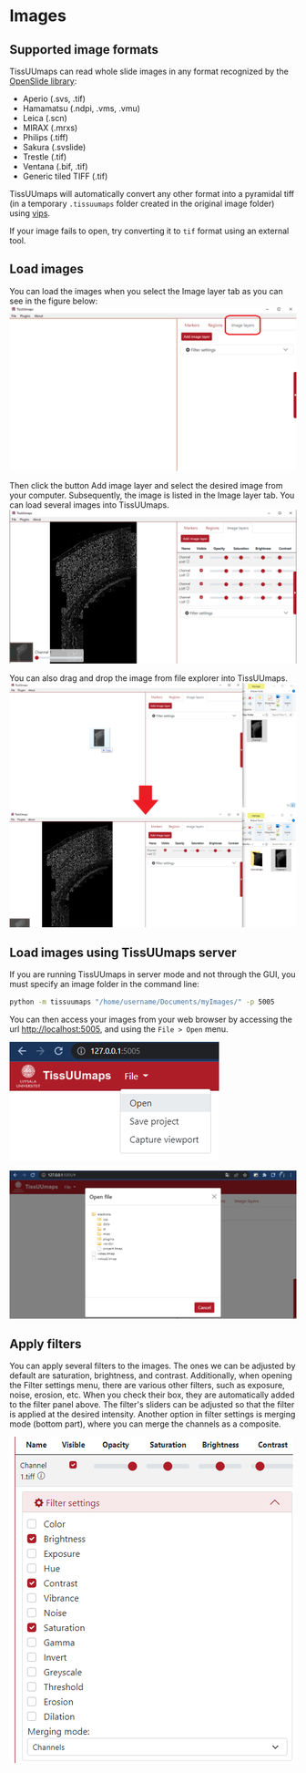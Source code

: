 # Images

## Supported image formats

TissUUmaps can read whole slide images in any format recognized by the <a href="https://openslide.org/api/python/#openslide-python" target="_blank">OpenSlide library</a>:
 * Aperio (.svs, .tif)
 * Hamamatsu (.ndpi, .vms, .vmu)
 * Leica (.scn)
 * MIRAX (.mrxs)
 * Philips (.tiff)
 * Sakura (.svslide)
 * Trestle (.tif)
 * Ventana (.bif, .tif)
 * Generic tiled TIFF (.tif)

TissUUmaps will automatically convert any other format into a pyramidal tiff (in a temporary `.tissuumaps` folder created in the original image folder) using <a href="https://github.com/libvips/libvips" target="_blank">vips</a>.

If your image fails to open, try converting it to `tif` format using an external tool.


## Load images

You can load the images when you select the Image layer tab as you can see in the figure below:
![Image layers](images/image_layers.png)

Then click the button Add image layer and select the desired image from your computer. Subsequently, the image is listed in the Image layer tab. You can load several images into TissUUmaps.
![Image more layers](images/image_layers_many.png)

You can also drag and drop the image from file explorer into TissUUmaps.
![drag and drop](images/drag_drop_image.png)

## Load images using TissUUmaps server

If you are running TissUUmaps in server mode and not through the GUI, you must specify an image folder in the command line:
```bash
python -m tissuumaps "/home/username/Documents/myImages/" -p 5005
```

You can then access your images from your web browser by accessing the url [http://localhost:5005](http://localhost:5005), and using the `File > Open` menu.

![drag and drop](images/server_open_menu1.png)

![drag and drop](images/server_open_menu2.png)


## Apply filters

You can apply several filters to the images. The ones we can be adjusted by default are saturation, brightness, and contrast. Additionally, when opening the Filter settings menu, there are various other filters, such as exposure, noise, erosion, etc. When you check their box, they are automatically added to the filter panel above. The filter's sliders can be adjusted so that the filter is applied at the desired intensity. Another option in filter settings is merging mode (bottom part), where you can merge the channels as a composite.

![filters](images/Filters.png)

